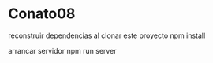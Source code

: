 # Conato08
reconstruir dependencias al clonar este proyecto
npm install

arrancar servidor
npm run server

